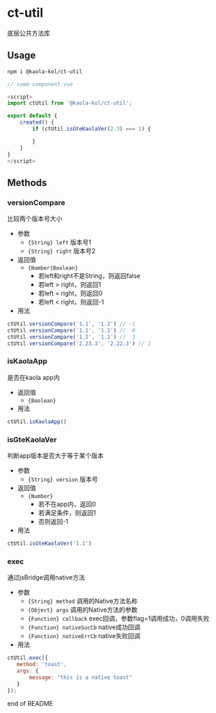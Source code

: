# ct-util

底层公共方法库

<!-- STORY -->

## Usage

```bash
npm i @kaola-kol/ct-util
```

```js
// some-component.vue

<script>
import ctUtil from '@kaola-kol/ct-util';

export default {
    created() {
        if (ctUtil.isGteKaolaVer(2.3) === 1) {

        }
    }
}
</script>
```

## Methods

### versionCompare

比较两个版本号大小

- 参数
    * `{String} left` 版本号1
    * `{String} right` 版本号2
- 返回值
    * `{Number|Boolean}`
        - 若left和right不是String，则返回false
        - 若left > right，则返回1
        - 若left = right，则返回0
        - 若left < right，则返回-1
- 用法

```js
ctUtil.versionCompare('1.1', '1.2') // -1
ctUtil.versionCompare('1.1', '1.1') //  0
ctUtil.versionCompare('1.2', '1.1') //  1
ctUtil.versionCompare('2.23.3', '2.22.3') // 1
```

### isKaolaApp

是否在kaola app内

- 返回值
    * `{Boolean}`
- 用法

```js
ctUtil.isKaolaApp()
```

### isGteKaolaVer

判断app版本是否大于等于某个版本

- 参数
    * `{String} version` 版本号
- 返回值
    * `{Number}`
        - 若不在app内，返回0
        - 若满足条件，则返回1
        - 否则返回-1
- 用法

```js
ctUtil.isGteKaolaVer('1.1')
```

### exec

通过jsBridge调用native方法

- 参数
    * `{String} method` 调用的Native方法名称
    * `{Object} args` 调用的Native方法的参数
    * `{Function} callback` exec回调，参数flag=1调用成功，0调用失败
    * `{Function} nativeSucCb` native成功回调
    * `{Function} nativeErrCb` native失败回调
- 用法

```js
ctUtil.exec({
   method: 'toast',
   args: {
       message: "this is a native toast"
   }
});
```

end of README

